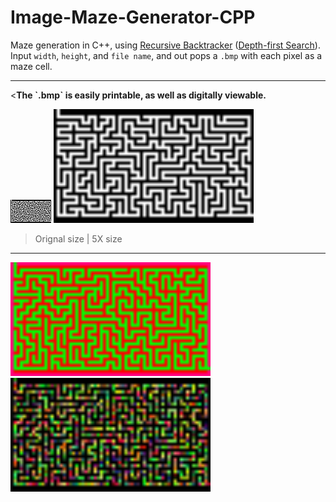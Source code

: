 # Image-Maze-Generator-CPP
Maze generation in C++, using <u>Recursive Backtracker</u> (<u>Depth-first Search</u>).<br>Input `width`, `height`, and `file name`, and out pops a `.bmp` with each pixel as a maze cell.
<hr><<strong>The `.bmp` is easily printable, as well as digitally viewable.</strong>

![Image 1](test.bmp)
<img src="https://github.com/renebrucknerjnr/Image-Maze-Generator-CPP/blob/b9137ea662d81067491e066ddeb36387eecd999f/test.bmp" width="320px">
> Orignal size  |  5X size
---
<img src="https://github.com/renebrucknerjnr/Image-Maze-Generator-CPP/blob/b9137ea662d81067491e066ddeb36387eecd999f/test (2).bmp" width="320px">
<img src="https://github.com/renebrucknerjnr/Image-Maze-Generator-CPP/blob/b9137ea662d81067491e066ddeb36387eecd999f/test (3).bmp" width="320px">
